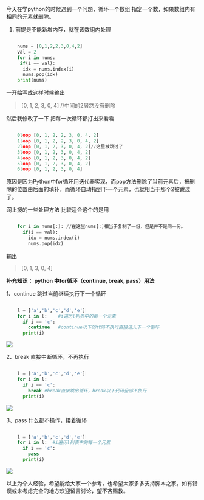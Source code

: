 今天在学python的时候遇到一个问题，循环一个数组 指定一个数，如果数组内有相同的元素就删除。

1. 前提是不能新增内存，就在该数组内处理 
```python

    nums = [0,1,2,2,3,0,4,2]
    val = 2
    for i in nums:
     if(i == val):
      idx = nums.index(i)
      nums.pop(idx)
    print(nums)
```

一开始写成这样时候输出

> [0, 1, 2, 3, 0, 4] //中间的2居然没有删除

然后我修改了一下 把每一次循环都打出来看看

```python

    0loop [0, 1, 2, 2, 3, 0, 4, 2]
    1loop [0, 1, 2, 2, 3, 0, 4, 2]
    2loop [0, 1, 2, 3, 0, 4, 2]//这里被跳过了
    3loop [0, 1, 2, 3, 0, 4, 2]
    4loop [0, 1, 2, 3, 0, 4, 2]
    5loop [0, 1, 2, 3, 0, 4, 2]
    6loop [0, 1, 2, 3, 0, 4]
```

原因是因为Python中for循环用迭代器实现，而pop方法删除了当前元素后，被删除的位置由后面的填补，而循环自动指到下一个元素，也就相当于那个2被跳过了。

网上搜的一些处理方法 比较适合这个的是用

```python

    for i in nums[:]: //在这里nums[:]相当于复制了一份，但是并不是同一份。
      if(i == val):
        idx = nums.index(i)
        nums.pop(idx)
```

输出

> [0, 1, 3, 0, 4]

**补充知识：** **python 中for循环（continue, break, pass）用法**

1、continue 跳过当前继续执行下一个循环

```python

    l = ['a','b','c','d','e']
    for i in l:    #i遍历l列表中的每一个元素
      if i == 'c':
        continue   #continue以下的代码不执行直接进入下一个循环
      print(i)
```

![](https://img.jbzj.com/file_images/article/202012/20201211142333.jpg)

2、break 直接中断循环，不再执行

```python

    l = ['a','b','c','d','e']
    for i in l:
      if i == 'c':
        break #break直接跳出循环，break以下代码全部不执行
      print(i)
```

![](https://img.jbzj.com/file_images/article/202012/20201211142344.jpg)

3、pass 什么都不操作，接着循环

```python

    l = ['a','b','c','d','e']
    for i in l:  #i遍历l列表中的每一个元素
      if i == 'c':
        pass
      print(i)
```

![](https://img.jbzj.com/file_images/article/202012/20201211142358.jpg)

以上为个人经验，希望能给大家一个参考，也希望大家多多支持脚本之家。如有错误或未考虑完全的地方欢迎留言讨论，望不吝赐教。

